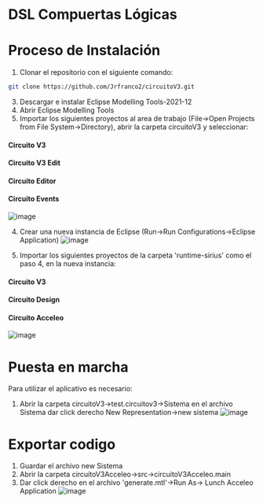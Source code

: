 # DSL Compuertas Lógicas
# Proceso de Instalación
1. Clonar el repositorio con el siguiente comando:
```bash
git clone https://github.com/Jrfranco2/circuitoV3.git
```
3. Descargar e instalar Eclipse Modelling Tools-2021-12 
4. Abrir Eclipse Modelling Tools
5. Importar los siguientes proyectos al area de trabajo (File->Open Projects from File System->Directory), abrir la carpeta circuitoV3 y seleccionar:
#### Circuito V3
#### Circuito V3 Edit
#### Circuito Editor
#### Circuito Events
![image](https://user-images.githubusercontent.com/23088391/126080315-6e8f6d29-8e2d-4d1e-b562-e57a7572f700.png)

4. Crear una nueva instancia de Eclipse (Run->Run Configurations->Eclipse Application)
![image](https://user-images.githubusercontent.com/23088391/126080368-ec6713c1-7c0e-4c28-9560-a47b439429f3.png)

6. Importar los siguientes proyectos de la carpeta 'runtime-sirius' como el paso 4, en la nueva instancia:
#### Circuito V3
#### Circuito Design
#### Circuito Acceleo
![image](https://user-images.githubusercontent.com/23088391/126080519-be203925-d0b0-45a0-ad9e-4290d7814b1c.png)

# Puesta en marcha
Para utilizar el aplicativo es necesario:
1. Abrir la carpeta circuitoV3->test.circuitov3->Sistema
   en el archivo Sistema dar click derecho New Representation->new sistema
![image](https://user-images.githubusercontent.com/23088391/126080565-14c0b2a9-ea8a-4ed7-bf74-0605b69b659f.png)

# Exportar codigo
1. Guardar el archivo new Sistema
2. Abrir la carpeta circuitoV3Acceleo->src->circuitoV3Acceleo.main
3. Dar click derecho en el archivo 'generate.mtl'->Run As-> Lunch Acceleo Application
![image](https://user-images.githubusercontent.com/23088391/126080850-ffdfc427-ed1c-4e10-8f2b-649d379e2aa9.png)

